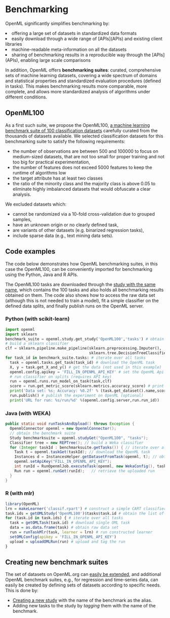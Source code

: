 # Benchmarking

<p>OpenML significantly simplifies benchmarking by:</p>
</li><li>offering a large set of datasets in standardized data formats
</li><li>easily download through a wide range of [APIs](APIs) and existing client libraries</a>
</li><li>machine-readable meta-information on all the datasets
</li><li>sharing of benchmarking results in a reproducible way through the [APIs](APIs), enabling large scale comparisons
</li></ul>

In addition, OpenML offers <b>benchmarking suites</b>: curated, comprehensive sets of machine learning datasets,
covering a wide spectrum of domains and statistical properties and standardized evaluation procedures (defined in tasks).
This makes benchmarking results more comparable, more complete, and allows more standardized analysis of algorithms under different conditions.


## OpenML100  
As a first such suite, we propose the OpenML100, <a href="https://www.openml.org/search?q=tags.tag%3AOpenML100&type=data&table=1&size=100" target="_blank">a machine learning benchmark suite of 100 classification datasets</a> carefully curated from the thousands of datasets available. We selected classification datasets for this benchmarking suite to satisfy the following requirements:

<ul><li>the number of observations are between 500 and 100000 to focus on medium-sized datasets, that are not too small for proper training and not too big for practical experimentation,
</li><li>the number of features does not exceed 5000 features to keep the runtime of algorithms low
</li><li>the target attribute has at least two classes
</li><li>the ratio of the minority class and the majority class is above 0.05 to eliminate highly imbalanced datasets that would obfuscate a clear analysis.
</li></ul>

We excluded datasets which:
<ul><li>cannot be randomized via a 10-fold cross-validation due to grouped samples,
</li><li>have an unknown origin or no clearly defined task,
</li><li>are variants of other datasets (e.g. binarized regression tasks),
</li><li>include sparse data (e.g., text mining data sets).
</li></ul>

## Code examples
The code below demonstrates how OpenML benchmarking suites, in this case the OpenML100, can be conveniently imported for benchmarking using the Python, Java and R APIs.

The OpenML100 tasks are downloaded through the <a href="https://www.openml.org/s/14" target="_blank">study with the same name</a>,
which contains the 100 tasks and also holds all benchmarking results obtained on them. The code also shows how to access the raw data set (although this is not needed to train a model),
fit a simple classifier on the defined data splits, and finally publish runs on the OpenML server.

### Python (with scikit-learn)
``` python
import openml
import sklearn
benchmark_suite = openml.study.get_study('OpenML100','tasks') # obtain the benchmark suite
# build a sklearn classifier
clf = sklearn.pipeline.make_pipeline(sklearn.preprocessing.Imputer(),
                                     sklearn.tree.DecisionTreeClassifier())
for task_id in benchmark_suite.tasks: # iterate over all tasks
  task = openml.tasks.get_task(task_id) # download the OpenML task
  X, y = task.get_X_and_y() # get the data (not used in this example)
  openml.config.apikey = 'FILL_IN_OPENML_API_KEY' # set the OpenML Api Key
  # run classifier on splits (requires API key)
  run = openml.runs.run_model_on_task(task,clf)
  score = run.get_metric_score(sklearn.metrics.accuracy_score) # print accuracy score
  print('Data set: %s; Accuracy: %0.2f' % (task.get_dataset().name,score.mean()))
  run.publish() # publish the experiment on OpenML (optional)
  print('URL for run: %s/run/%d' %(openml.config.server,run.run_id))
```

### Java (with WEKA)
``` java
public static void runTasksAndUpload() throws Exception {
  OpenmlConnector openml = new OpenmlConnector();
  // obtain the benchmark suite
  Study benchmarksuite = openml.studyGet("OpenML100", "tasks");
  Classifier tree = new REPTree(); // build a Weka classifier
  for (Integer taskId : benchmarksuite.getTasks()) { // iterate over all tasks
    Task t = openml.taskGet(taskId); // download the OpenML task
    Instances d = InstancesHelper.getDatasetFromTask(openml, t); // obtain the dataset
    openml.setApiKey("FILL_IN_OPENML_API_KEY");
    int runId = RunOpenmlJob.executeTask(openml, new WekaConfig(), taskId, tree);
    Run run = openml.runGet(runId);   // retrieve the uploaded run
  }
}
```

### R (with mlr)
``` r
library(OpenML)
lrn = makeLearner('classif.rpart') # construct a simple CART classifier
task.ids = getOMLStudy('OpenML100')$tasks$task.id # obtain the list of suggested tasks
for (task.id in task.ids) { # iterate over all tasks
  task = getOMLTask(task.id) # download single OML task
  data = as.data.frame(task) # obtain raw data set
  run = runTaskMlr(task, learner = lrn) # run constructed learner
  setOMLConfig(apikey = 'FILL_IN_OPENML_API_KEY')
  upload = uploadOMLRun(run) # upload and tag the run
}
```

## Creating new benchmark suites
The set of datasets on OpenML.org can <a href="https://www.openml.org/new/data">easily be extended</a>, and additional OpenML benchmark suites,
e.g., for regression and time-series data, can easily be created by defining sets of datasets according to specific needs.
This is done by:
<ul>
<li><a href="new/study">Creating a new study</a> with the name of the benchmark as the alias.</li>
<li>Adding new tasks to the study by <i>tagging</i> them with the name of the benchmark.</li>
</ul>
